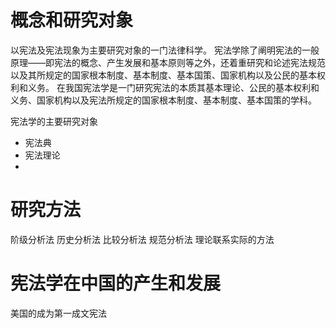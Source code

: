 # 概念和研究对象
以宪法及宪法现象为主要研究对象的一门法律科学。
宪法学除了阐明宪法的一般原理——即宪法的概念、产生发展和基本原则等之外，还着重研究和论述宪法规范以及其所规定的国家根本制度、基本制度、基本国策、国家机构以及公民的基本权利和义务。
在我国宪法学是一门研究宪法的本质其基本理论、公民的基本权利和义务、国家机构以及宪法所规定的国家根本制度、基本制度、基本国策的学科。

宪法学的主要研究对象
- 宪法典
- 宪法理论
- 

# 研究方法
阶级分析法
历史分析法
比较分析法
规范分析法
理论联系实际的方法
# 宪法学在中国的产生和发展
美国的成为第一成文宪法